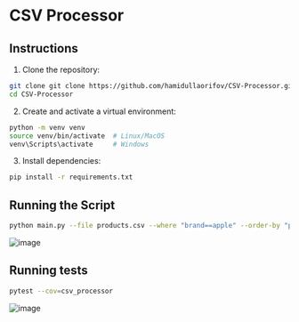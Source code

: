 # CSV Processor

## Instructions
1. Clone the repository:
```bash
git clone git clone https://github.com/hamidullaorifov/CSV-Processor.git
cd CSV-Processor
```
2. Create and activate a virtual environment:

```bash
python -m venv venv
source venv/bin/activate  # Linux/MacOS
venv\Scripts\activate     # Windows
```
3. Install dependencies:
```bash
pip install -r requirements.txt
```
## Running the Script
```bash
python main.py --file products.csv --where "brand==apple" --order-by "price=desc"
```
![image](https://github.com/user-attachments/assets/a1ce0492-93f4-474f-9392-e30a2752bc3b)


## Running tests
```bash
pytest --cov=csv_processor
```
![image](https://github.com/user-attachments/assets/b6616b72-624b-41c9-bdf3-5aca890b4424)


